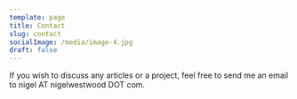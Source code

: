 ```yaml
---
template: page
title: Contact
slug: contact
socialImage: /media/image-4.jpg
draft: false
---
```

If you wish to discuss any articles or a project, feel free to send me an email to nigel AT nigelwestwood DOT com.